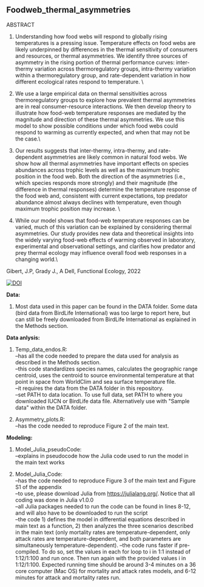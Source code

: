 ## Foodweb_thermal_asymmetries

ABSTRACT 

1. Understanding how food webs will respond to globally rising temperatures is a pressing issue. Temperature effects on food webs are likely underpinned by differences in the thermal sensitivity of consumers and resources, or thermal asymmetries. We identify three sources of asymmetry in the rising portion of thermal performance curves: inter-thermy variation across thermoregulatory groups, intra-thermy variation within a thermoregulatory group, and rate-dependent variation in how different ecological rates respond to temperature. \

2. We use a large empirical data on thermal sensitivities across thermoregulatory groups to explore how prevalent thermal asymmetries are in real consumer-resource interactions. We then develop theory to illustrate how food-web temperature responses are mediated by the magnitude and direction of these thermal asymmetries. We use this model to show possible conditions under which food webs could respond to warming as currently expected, and when that may not be the case.\

3. Our results suggests that inter-thermy, intra-thermy, and rate-dependent asymmetries are likely common in natural food webs. We show how all thermal asymmetries have important effects on species abundances across trophic levels as well as the maximum trophic position in the food web. Both the direction of the asymmetries (i.e., which species responds more strongly) and their magnitude (the difference in thermal responses) determine the temperature response of the food web and, consistent with current expectations, top predator abundance almost always declines with temperature, even though maximum trophic position may increase. \

4. While our model shows that food-web temperature responses can be varied, much of this variation can be explained by considering thermal asymmetries. Our study provides new data and theoretical insights into the widely varying food-web effects of warming observed in laboratory, experimental and observational settings, and clarifies how predator and prey thermal ecology may influence overall food web responses in a changing world.\

Gibert, J.P, Grady J., A Dell, Functional Ecology, 2022

[![DOI](https://zenodo.org/badge/386067708.svg)](https://zenodo.org/badge/latestdoi/386067708)


**Data:**
1) Most data used in this paper can be found in the DATA folder. Some data (bird data from BirdLife International) was too large to report here, but can still be freely downloaded from BirdLife International as explained in the Methods section. 

**Data anlysis:**
1) Temp_data_endos.R:\
      –has all the code needed to prepare the data used for analysis as described in the Methods section.\
      –this code standardizes species names, calculates the geographic range centroid, uses the centroid to source                   environmental temperature at that point in space from WorldClim and sea surface temperature file.\
      –it requires the data from the DATA folder in this repository.\
      –set PATH to data location. To use full data, set PATH to where you downloaded IUCN or BirdLife data file. Alternatively       use with "Sample data" within the DATA folder.

2) Asymmetry_plots.R:\
      –has the code needed to reproduce Figure 2 of the main text.

**Modeling:**
1) Model_Julia_pseudoCode:\
      –explains in pseudocode how the Julia code used to run the model in the main text works

2) Model_Julia_Code:\
      –has the code needed to reproduce Figure 3 of the main text and Figure S1 of the appendix\
      –to use, please download Julia from https://julialang.org/. Notice that all coding was done in Julia v1.0.0\
      –all Julia packages needed to run the code can be found in lines 8-12, and will also have to be downloaded to run the         script\
      –the code 1) defines the model in differential equations described in main text as a function, 2) then analyzes the           three scenarios described in the main text (only mortality rates are temperature-dependent, only attack rates are             temperature-dependent, and both parameters are simultaneously temperature-dependent). 
      –the code runs faster if pre-compiled. To do so, set the values in each for loop to i in 1:1 instead of 1:12/1:100 and         run once. Then run again with the provided values i in 1:12/1:100. Expected running time should be around 3-4 minutes on       a 36 core computer (Mac OS) for mortality and attack rates models, and 6-12 minutes for attack and mortality rates run.
